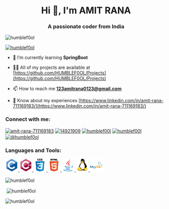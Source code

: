 <h1 align="center">Hi 👋, I'm AMIT RANA</h1>
<h3 align="center">A passionate coder from India</h3>

<p align="left"> <img src="https://komarev.com/ghpvc/?username=humblef0ol&label=Profile%20views&color=0e75b6&style=flat" alt="humblef0ol" /> </p>

<p align="left"> <a href="https://github.com/ryo-ma/github-profile-trophy"><img src="https://github-profile-trophy.vercel.app/?username=humblef0ol" alt="humblef0ol" /></a> </p>

- 🌱 I’m currently learning **SpringBoot**

- 👨‍💻 All of my projects are available at [https://github.com/HUMBLEF0OL/Projects](https://github.com/HUMBLEF0OL/Projects)

- 📫 How to reach me **123amitrana0123@gmail.com**

- 📄 Know about my experiences [https://www.linkedin.com/in/amit-rana-711169183/](https://www.linkedin.com/in/amit-rana-711169183/)

<h3 align="left">Connect with me:</h3>
<p align="left">
<a href="https://linkedin.com/in/amit-rana-711169183" target="blank"><img align="center" src="https://cdn.jsdelivr.net/npm/simple-icons@3.0.1/icons/linkedin.svg" alt="amit-rana-711169183" height="30" width="40" /></a>
<a href="https://stackoverflow.com/users/14921909" target="blank"><img align="center" src="https://cdn.jsdelivr.net/npm/simple-icons@3.0.1/icons/stackoverflow.svg" alt="14921909" height="30" width="40" /></a>
<a href="https://www.hackerrank.com/humblef00l" target="blank"><img align="center" src="https://cdn.jsdelivr.net/npm/simple-icons@3.0.1/icons/hackerrank.svg" alt="humblef00l" height="30" width="40" /></a>
<a href="https://www.leetcode.com/humblef00l" target="blank"><img align="center" src="https://cdn.jsdelivr.net/npm/simple-icons@3.0.1/icons/leetcode.svg" alt="humblef00l" height="30" width="40" /></a>
<a href="https://www.hackerearth.com/@humblef0ol" target="blank"><img align="center" src="https://cdn.jsdelivr.net/npm/simple-icons@3.0.1/icons/hackerearth.svg" alt="@humblef0ol" height="30" width="40" /></a>
</p>


<h3 align="left">Languages and Tools:</h3>

<p align="left"> <a href="https://www.cprogramming.com/" target="_blank"> <img src="https://raw.githubusercontent.com/devicons/devicon/master/icons/c/c-original.svg" alt="c" width="40" height="40"/> </a> <a href="https://www.w3schools.com/cpp/" target="_blank"> <img src="https://raw.githubusercontent.com/devicons/devicon/master/icons/cplusplus/cplusplus-original.svg" alt="cplusplus" width="40" height="40"/> </a> <a href="https://www.w3schools.com/css/" target="_blank"> <img src="https://raw.githubusercontent.com/devicons/devicon/master/icons/css3/css3-original-wordmark.svg" alt="css3" width="40" height="40"/> </a> <a href="https://www.w3.org/html/" target="_blank"> <img src="https://raw.githubusercontent.com/devicons/devicon/master/icons/html5/html5-original-wordmark.svg" alt="html5" width="40" height="40"/> </a> <a href="https://www.java.com" target="_blank"> <img src="https://raw.githubusercontent.com/devicons/devicon/master/icons/java/java-original.svg" alt="java" width="40" height="40"/> </a> <a href="https://www.linux.org/" target="_blank"> <img src="https://raw.githubusercontent.com/devicons/devicon/master/icons/linux/linux-original.svg" alt="linux" width="40" height="40"/> </a> <a href="https://www.mysql.com/" target="_blank"> <img src="https://raw.githubusercontent.com/devicons/devicon/master/icons/mysql/mysql-original-wordmark.svg" alt="mysql" width="40" height="40"/> </a> </p>
<p><img align="center" src="https://github-readme-stats.vercel.app/api/top-langs?username=humblef0ol&show_icons=true&locale=en&layout=compact" alt="humblef0ol" /></p>

<p>&nbsp;<img align="center" src="https://github-readme-stats.vercel.app/api?username=humblef0ol&show_icons=true&locale=en" alt="humblef0ol" /></p>

<p><img align="center" src="https://github-readme-streak-stats.herokuapp.com/?user=humblef0ol&" alt="humblef0ol" /></p>

